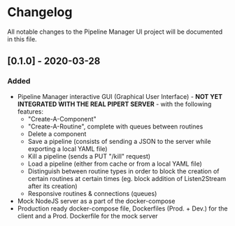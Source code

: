 # Changelog

All notable changes to the Pipeline Manager UI project will be documented in this file.

## [0.1.0] - 2020-03-28

### Added

- Pipeline Manager interactive GUI (Graphical User Interface) - **NOT YET INTEGRATED WITH THE REAL PIPERT SERVER** - with the following features:
	- "Create-A-Component"
	- "Create-A-Routine", complete with queues between routines
	- Delete a component
	- Save a pipeline (consists of sending a JSON to the server while exporting a local YAML file)
	- Kill a pipeline (sends a PUT "/kill" request)
	- Load a pipeline (either from cache or from a local YAML file)
	- Distinguish between routine types in order to block the creation of certain routines at certain times (eg. block addition of Listen2Stream after its creation)
	- Responsive routines & connections (queues)
- Mock NodeJS server as a part of the docker-compose
- Production ready docker-compose file, Dockerfiles (Prod. + Dev.) for the client and a Prod. Dockerfile for the mock server